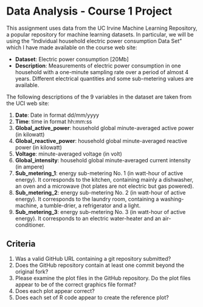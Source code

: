 # Data Analysis - Course 1 Project

This assignment uses data from the UC Irvine Machine Learning Repository, a popular repository for machine learning datasets. In particular, we will be using the “Individual household electric power consumption Data Set” which I have made available on the course web site:

- **Dataset**: Electric power consumption [20Mb]<br>
- **Description**: Measurements of electric power consumption in one household with a one-minute sampling rate over a period of almost 4 years. Different electrical quantities and some sub-metering values are available.<br>

The following descriptions of the 9 variables in the dataset are taken from the UCI web site:

1. **Date**: Date in format dd/mm/yyyy
2. **Time**: time in format hh:mm:ss
3. **Global_active_power**: household global minute-averaged active power (in kilowatt)
4. **Global_reactive_power**: household global minute-averaged reactive power (in kilowatt)
5. **Voltage**: minute-averaged voltage (in volt)
6. **Global_intensity**: household global minute-averaged current intensity (in ampere)
7. **Sub_metering_1**: energy sub-metering No. 1 (in watt-hour of active energy). It corresponds to the kitchen, containing mainly a dishwasher, an oven and a microwave (hot plates                     are not electric but gas powered).
8. **Sub_metering_2**: energy sub-metering No. 2 (in watt-hour of active energy). It corresponds to the laundry room, containing a washing-machine, a tumble-drier, a refrigerator and                   a light.
9. **Sub_metering_3**: energy sub-metering No. 3 (in watt-hour of active energy). It corresponds to an electric water-heater and an air-conditioner.

## Criteria

1. Was a valid GitHub URL containing a git repository submitted?
2. Does the GitHub repository contain at least one commit beyond the original fork?
3. Please examine the plot files in the GitHub repository. Do the plot files appear to be of the correct graphics file format?
4. Does each plot appear correct?
5. Does each set of R code appear to create the reference plot?


